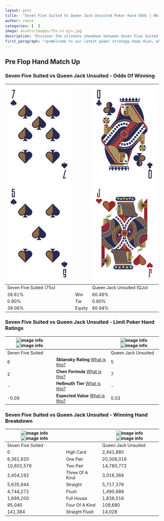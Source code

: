 ```yaml
---
layout: post
title:  "Seven Five Suited Vs Queen Jack Unsuited Poker Hand Odds | Which Is The Better Hand In Poker? A Complete Guide"
author: reece
categories: [  ]
image: assets/images/75s-vs-qjo.jpg
description: "Discover the ultimate showdown between Seven Five Suited and Queen Jack Unsuited in poker! Uncover the odds, strategies, and scenarios where one hand triumphs over the other. Get ready to up your poker game with this thrilling analysis."
first_paragraph: "<p>Welcome to our latest poker strategy deep dive, where we're pitting two distinct hands against each other in a high-stakes showdown: Seven Five Suited vs Queen Jack Unsuited.</p><p>In the dynamic world of poker, every decision counts, and knowing which hand holds the upper hand is key to your success at the table.</p><p>In this article, we'll dissect these two hands, explore the scenarios where one dominates the other, and equip you with the knowledge to make strategic choices that can tip the odds in your favor.</p><p>Get ready to unravel the intriguing dynamics of these poker hands and elevate your game to new heights.</p>"
---
```




[comment]: # (sp0)

## Pre Flop Hand Match Up

<div class="table hand-ratings" markdown="1"> 



### Seven Five Suited vs Queen Jack Unsuited - Odds Of Winning


    
| ![image info](assets/images/hand1/7.png) ![image info](assets/images/hand1/5.png) |  | ![image info](assets/images/hand2/q.png) ![image info](assets/images/hand2/jo.png) |
| -------- | -------- | -------- |
| Seven Five Suited (75s) |  | Queen Jack Unsuited (QJo) |
| 38.61% | Win | 60.49% |
| 0.90% | Tie | 0.90% |
| 39.06% | Equity | 60.94% |




[comment]: # (sp1)



### Seven Five Suited vs Queen Jack Unsuited - Limit Poker Hand Ratings


    
| ![image info](https://www.riverpairs.com/assets/images/hand1/7.png) ![image info](https://www.riverpairs.com/assets/images/hand1/5.png) |  | ![image info](https://www.riverpairs.com/assets/images/hand2/q.png) ![image info](https://www.riverpairs.com/assets/images/hand2/jo.png) |
| -------- | -------- | -------- |
| Seven Five Suited |  | Queen Jack Unsuited |
| 6 | **Sklansky Rating** [What is this?](/sklansky-rating-explained) | 5 |
| 2 | **Chen Formula** [What is this?](/chen-formula-explained) | 7 |
| - | **Hellmuth Tier** [What is this?](/Hellmuth-tier-explained) | - |
| -0.09 | **Expected Value** [What is this?](/expected-value-explained) | 0.03 |




[comment]: # (sp2)



### Seven Five Suited vs Queen Jack Unsuited - Winning Hand Breakdown


    
| ![image info](https://www.riverpairs.com/assets/images/hand1/7.png) ![image info](https://www.riverpairs.com/assets/images/hand1/5.png) |  | ![image info](https://www.riverpairs.com/assets/images/hand2/q.png) ![image info](https://www.riverpairs.com/assets/images/hand2/jo.png) |
| -------- | -------- | -------- |
| Seven Five Suited |  | Queen Jack Unsuited |
| 0 | High Card | 2,441,880 |
| 6,361,920 | One Pair | 20,306,016 |
| 10,602,576 | Two Pair | 14,780,772 |
| 2,454,192 | Three Of A Kind | 3,016,368 |
| 5,635,944 | Straight | 5,717,376 |
| 4,744,272 | Flush | 1,490,688 |
| 1,699,200 | Full House | 1,838,016 |
| 95,040 | Four Of A Kind | 109,680 |
| 141,384 | Straight Flush | 14,028 |




[comment]: # (sp3)



</div>

[comment]: # (sp4)



[comment]: # (sp5)

